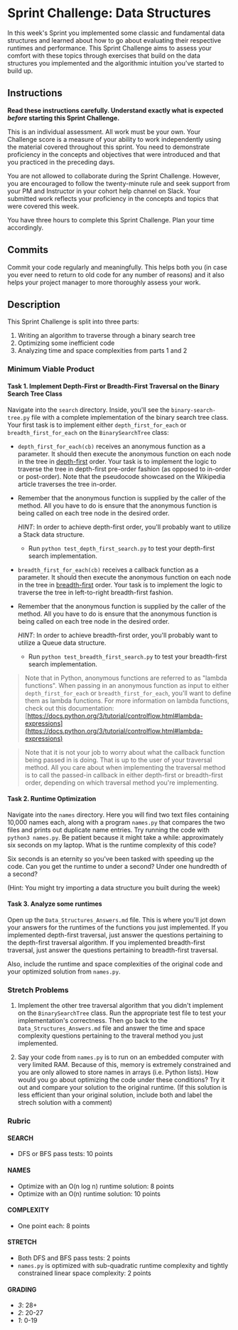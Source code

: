 # Sprint Challenge: Data Structures

In this week's Sprint you implemented some classic and fundamental data structures and learned about how to go about evaluating their respective runtimes and performance. This Sprint Challenge aims to assess your comfort with these topics through exercises that build on the data structures you implemented and the algorithmic intuition you've started to build up.

## Instructions

**Read these instructions carefully. Understand exactly what is expected _before_ starting this Sprint Challenge.**

This is an individual assessment. All work must be your own. Your Challenge score is a measure of your ability to work independently using the material covered throughout this sprint. You need to demonstrate proficiency in the concepts and objectives that were introduced and that you practiced in the preceding days.

You are not allowed to collaborate during the Sprint Challenge. However, you are encouraged to follow the twenty-minute rule and seek support from your PM and Instructor in your cohort help channel on Slack. Your submitted work reflects your proficiency in the concepts and topics that were covered this week.

You have three hours to complete this Sprint Challenge. Plan your time accordingly.

## Commits

Commit your code regularly and meaningfully. This helps both you (in case you ever need to return to old code for any number of reasons) and it also helps your project manager to more thoroughly assess your work.

## Description

This Sprint Challenge is split into three parts:

1. Writing an algorithm to traverse through a binary search tree
2. Optimizing some inefficient code
3. Analyzing time and space complexities from parts 1 and 2

### Minimum Viable Product


#### Task 1. Implement Depth-First or Breadth-First Traversal on the Binary Search Tree Class 

Navigate into the `search` directory. Inside, you'll see the `binary-search-tree.py` file with a complete implementation of the binary search tree class. Your first task is to implement either `depth_first_for_each` or `breadth_first_for_each` on the `BinarySearchTree` class:


   * `depth_first_for_each(cb)` receives an anonymous function as a parameter. It should then execute the anonymous function on each node in the tree in [depth-first](https://en.wikipedia.org/wiki/Depth-first_search) order. Your task is to implement the logic to traverse the tree in depth-first pre-order fashion (as opposed to in-order or post-order). Note that the pseudocode showcased on the Wikipedia article traverses the tree in-order. 

   * Remember that the anonymous function is supplied by the caller of the method. All you have to do is ensure that the anonymous function is being called on each tree node in the desired order.
   
     _HINT_: In order to achieve depth-first order, you'll probably want to utilize a Stack data structure. 

     * Run `python test_depth_first_search.py` to test your depth-first search implementation.

   * `breadth_first_for_each(cb)` receives a callback function as a parameter. It should then execute the anonymous function on each node in the tree in [breadth-first](https://en.wikipedia.org/wiki/Breadth-first_search) order. Your task is to implement the logic to traverse the tree in left-to-right breadth-first fashion.
   
   * Remember that the anonymous function is supplied by the caller of the method. All you have to do is ensure that the anonymous function is being called on each tree node in the desired order.
   
     _HINT_: In order to achieve breadth-first order, you'll probably want to utilize a Queue data structure.

     * Run `python test_breadth_first_search.py` to test your breadth-first search implementation.

> Note that in Python, anonymous functions are referred to as "lambda functions". When passing in an anonymous function as input to either `depth_first_for_each` or `breadth_first_for_each`, you'll want to define them as lambda functions. For more information on lambda functions, check out this documentation: [https://docs.python.org/3/tutorial/controlflow.html#lambda-expressions](https://docs.python.org/3/tutorial/controlflow.html#lambda-expressions)

> Note that it is not your job to worry about what the callback function being passed in is doing. That is up to the user of your traversal method. All you care about when implementing the traversal method is to call the passed-in callback in either depth-first or breadth-first order, depending on which traversal method you're implementing. 


#### Task 2. Runtime Optimization

Navigate into the `names` directory. Here you will find two text files containing 10,000 names each, along with a program `names.py` that compares the two files and prints out duplicate name entries. Try running the code with `python3 names.py`. Be patient because it might take a while: approximately six seconds on my laptop. What is the runtime complexity of this code?

Six seconds is an eternity so you've been tasked with speeding up the code. Can you get the runtime to under a second? Under one hundredth of a second?

(Hint: You might try importing a data structure you built during the week)

#### Task 3. Analyze some runtimes

Open up the `Data_Structures_Answers.md` file. This is where you'll jot down your answers for the runtimes of the functions you just implemented. If you implemented depth-first traversal, just answer the questions pertaining to the depth-first traversal algorithm. If you implemented breadth-first traversal, just answer the questions pertaining to breadth-first traversal. 

Also, include the runtime and space complexities of the original code and your optimized solution from `names.py`.

### Stretch Problems

1. Implement the other tree traversal algorithm that you didn't implement on the `BinarySearchTree` class. Run the appropriate test file to test your implementation's correctness. Then go back to the `Data_Structures_Answers.md` file and answer the time and space complexity questions pertaining to the traveral method you just implemented.

2. Say your code from `names.py` is to run on an embedded computer with very limited RAM. Because of this, memory is extremely constrained and you are only allowed to store names in arrays (i.e. Python lists). How would you go about optimizing the code under these conditions? Try it out and compare your solution to the original runtime. (If this solution is less efficient than your original solution, include both and label the strech solution with a comment)


### Rubric

#### SEARCH

- DFS or BFS pass tests: 10 points

#### NAMES

- Optimize with an O(n log n) runtime solution: 8 points
- Optimize with an O(n) runtime solution: 10 points

#### COMPLEXITY

- One point each: 8 points

#### STRETCH

- Both DFS and BFS pass tests: 2 points
- `names.py` is optimized with sub-quadratic runtime complexity and tightly constrained linear space complexity: 2 points


#### GRADING

* *3*: 28+
* *2*: 20-27
* *1*: 0-19
